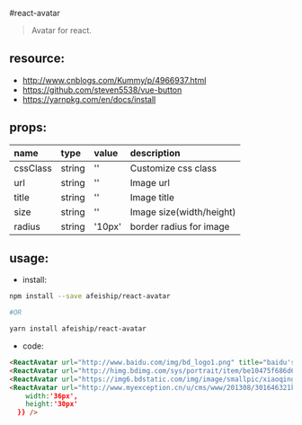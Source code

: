 #react-avatar
> Avatar for react.


## resource:
+ http://www.cnblogs.com/Kummy/p/4966937.html
+ https://github.com/steven5538/vue-button
+ https://yarnpkg.com/en/docs/install


## props:
| name | type | value | description |
| :----| :----| :----| :----|
| cssClass  | string | '' | Customize css class |
| url  | string | '' | Image url |
| title  | string | '' | Image title |
| size  | string | '' | Image size(width/height) |
| radius  | string | '10px' | border radius for image |


## usage:
+ install:
```bash
npm install --save afeiship/react-avatar

#OR

yarn install afeiship/react-avatar
```

+ code:
```html
<ReactAvatar url="http://www.baidu.com/img/bd_logo1.png" title="baidu's logo" size="36px" />
<ReactAvatar url="http://himg.bdimg.com/sys/portrait/item/be10475f686d6c73db00.jpg" title="Fei's logo" size="30px" />
<ReactAvatar url="https://img6.bdstatic.com/img/image/smallpic/xiaoqingxin1220.jpg" title="Fei's logo" size="30px" />
<ReactAvatar url="http://www.myexception.cn/u/cms/www/201308/301646321krk.jpg" title="Fei's logo" radius="0" size={{
    width:'36px',
    height:'30px'
  }} />
```
